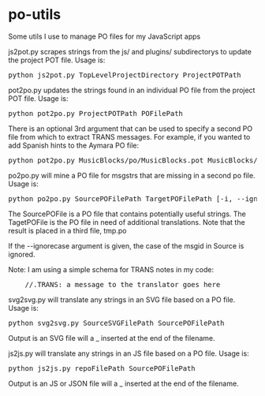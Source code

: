 # po-utils
Some utils I use to manage PO files for my JavaScript apps

js2pot.py scrapes strings from the js/ and plugins/ subdirectorys to
update the project POT file.  Usage is:

<pre>
python js2pot.py TopLevelProjectDirectory ProjectPOTPath
</pre>

pot2po.py updates the strings found in an individual PO file from the
project POT file.  Usage is:

<pre>
python pot2po.py ProjectPOTPath POFilePath
</pre>

There is an optional 3rd argument that can be used to specify a second
PO file from which to extract TRANS messages.  For example, if you
wanted to add Spanish hints to the Aymara PO file:

<pre>
python pot2po.py MusicBlocks/po/MusicBlocks.pot MusicBlocks/po/ayc.po MusicBlocks/po/es.po
</pre>

po2po.py will mine a PO file for msgstrs that are missing in a second
po file.  Usage is:

<pre>
python po2po.py SourcePOFilePath TargetPOFilePath [-i, --ignorecase]
</pre>

The SourcePOFile is a PO file that contains potentially useful
strings. The TagetPOFile is the PO file in need of additional
translations. Note that the result is placed in a third file, tmp.po

If the --ignorecase argument is given, the case of the msgid in Source
is ignored.

Note: I am using a simple schema for TRANS notes in my code:
<pre>
    //.TRANS: a message to the translator goes here
</pre>

svg2svg.py will translate any strings in an SVG file based on a PO
file. Usage is:

<pre>
python svg2svg.py SourceSVGFilePath SourcePOFilePath
</pre>

Output is an SVG file will a _ inserted at the end of the filename.

js2js.py will translate any strings in an JS file based on a PO
file. Usage is:

<pre>
python js2js.py repoFilePath SourcePOFilePath
</pre>

Output is an JS or JSON file will a _ inserted at the end of the filename.
